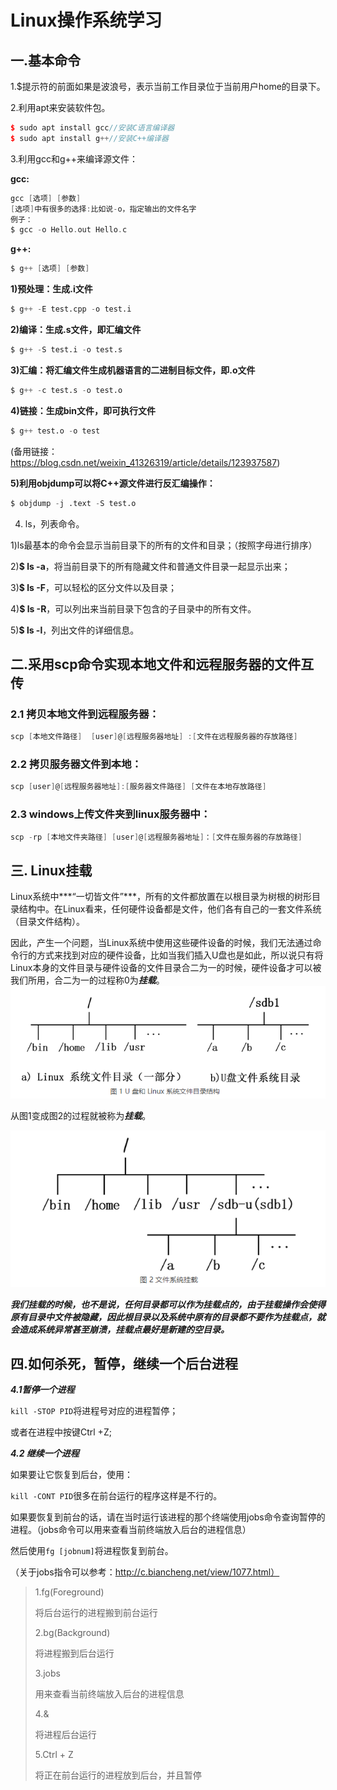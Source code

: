 # Linux操作系统学习

## 一.基本命令

1.$提示符的前面如果是波浪号，表示当前工作目录位于当前用户home的目录下。

2.利用apt来安装软件包。

```c++
$ sudo apt install gcc//安装C语言编译器
$ sudo apt install g++//安装C++编译器
```

3.利用gcc和g++来编译源文件：

**gcc:**

```c
gcc [选项] [参数]
[选项]中有很多的选择:比如说-o，指定输出的文件名字
例子：
$ gcc -o Hello.out Hello.c
```

**g++:**

```D
$ g++ [选项] [参数]
```

**1)预处理：生成.i文件**

```d
$ g++ -E test.cpp -o test.i
```

**2)编译：生成.s文件，即汇编文件**

```d
$ g++ -S test.i -o test.s
```

**3)汇编：将汇编文件生成机器语言的二进制目标文件，即.o文件**

```d
$ g++ -c test.s -o test.o
```

**4)链接：生成bin文件，即可执行文件**

```d
$ g++ test.o -o test
```

(备用链接：https://blog.csdn.net/weixin_41326319/article/details/123937587)

**5)利用objdump可以将C++源文件进行反汇编操作：**

```d
$ objdump -j .text -S test.o
```

4. ls，列表命令。

1)ls最基本的命令会显示当前目录下的所有的文件和目录；（按照字母进行排序）

2)**$ ls -a**，将当前目录下的所有隐藏文件和普通文件目录一起显示出来；

3)**$ ls -F**，可以轻松的区分文件以及目录；

4)**$ ls -R**，可以列出来当前目录下包含的子目录中的所有文件。

5)**$ ls -l**，列出文件的详细信息。

## 二.采用scp命令实现本地文件和远程服务器的文件互传

### 2.1 拷贝本地文件到远程服务器：

```d
scp [本地文件路径]  [user]@[远程服务器地址] :[文件在远程服务器的存放路径]
```

### 2.2 拷贝服务器文件到本地：

```d
scp [user]@[远程服务器地址]:[服务器文件路径] [文件在本地存放路径]
```

### 2.3 windows上传文件夹到linux服务器中：

```d
scp -rp [本地文件夹路径] [user]@[远程服务器地址]：[文件在服务器的存放路径]
```

## 三. Linux挂载

Linux系统中***“一切皆文件”***，所有的文件都放置在以根目录为树根的树形目录结构中。在Linux看来，任何硬件设备都是文件，他们各有自己的一套文件系统（目录文件结构）。

因此，产生一个问题，当Linux系统中使用这些硬件设备的时候，我们无法通过命令行的方式来找到对应的硬件设备，比如当我们插入U盘也是如此，所以说只有将Linux本身的文件目录与硬件设备的文件目录合二为一的时候，硬件设备才可以被我们所用，合二为一的过程称0为***挂载***。![image-20220929220542639](./pictures/1.png)

从图1变成图2的过程就被称为***挂载***。

![image-20220929220600741](./pictures/2.png)

***我们挂载的时候，也不是说，任何目录都可以作为挂载点的，由于挂载操作会使得原有目录中文件被隐藏，因此根目录以及系统中原有的目录都不要作为挂载点，就会造成系统异常甚至崩溃，挂载点最好是新建的空目录。***

## 四.如何杀死，暂停，继续一个后台进程

***4.1暂停一个进程***

`kill -STOP PID`将进程号对应的进程暂停；

或者在进程中按键Ctrl +Z;

***4.2 继续一个进程***

如果要让它恢复到后台，使用：

`kill -CONT PID`很多在前台运行的程序这样是不行的。

如果要恢复到前台的话，请在当时运行该进程的那个终端使用jobs命令查询暂停的进程。（jobs命令可以用来查看当前终端放入后台的进程信息）

然后使用`fg [jobnum]`将进程恢复到前台。

（关于jobs指令可以参考：http://c.biancheng.net/view/1077.html）

> 1.fg(Foreground)
>
> 将后台运行的进程搬到前台运行
>
> 2.bg(Background)
>
> 将进程搬到后台运行
>
> 3.jobs
>
> 用来查看当前终端放入后台的进程信息
>
> 4.&
>
> 将进程后台运行
>
> 5.Ctrl + Z
>
> 将正在前台运行的进程放到后台，并且暂停

